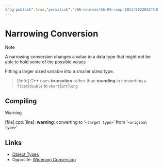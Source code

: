 ```yaml
---
{"dg-publish":true,"permalink":"/66-courses/66-09-comp-2011/20220224145552-narrowing-conversion-in-c/","dgHomeLink":true,"dgPassFrontmatter":false}
---
```



# Narrowing Conversion

> [!note]
> A narrowing conversion changes a value to a data type that might not be able to hold some of the possible values
> 
> Fitting a larger sized variable into a smaller sized type.

> [!info]
> C++ uses **truncation** rather than **rounding** in converting a `float`|`double` to `short`|`int`|`long`

## Compiling

> [!warning]
> 
> [file].cpp:[line]: **warning**: converting to '`<target type>`' from '`<original type>`'

## Links

- [Object Types](20220223153547%20Object%20Types%20in%20C++#Type%20Sizes)
- Opposite: [Widening Conversion](20220224150321%20Widening%20Conversion%20in%20C++.md)
